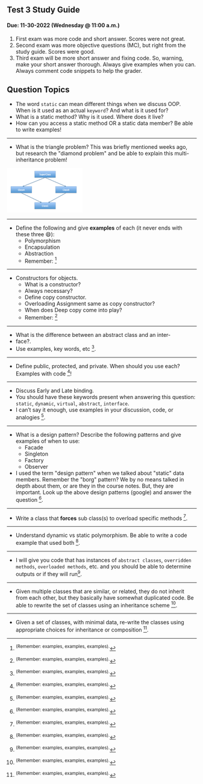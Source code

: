 ## Test 3 Study Guide
#### Due: 11-30-2022 (Wednesday @ 11:00 a.m.)


1. First exam was more code and short answer. Scores were not great.
2. Second exam was more objective questions (MC), but right from the study guide. Scores were good.
3. Third exam will be more short answer and fixing code. So, warning, make your short answer thorough. Always give examples when you can. Always comment code snippets to help the grader.


## Question Topics

* The word `static` can mean different things when we discuss OOP. When is it used as an actual `keyword`? And what is it used for?
* What is a static method? Why is it used. Where does it live?
* How can you access a static method OR a static data member? Be able to write examples!

-----

* What is the triangle problem? This was briefly mentioned weeks ago, but research the "diamond problem" and be able to explain this multi-inheritance problem!
  
<img src="./images/diamond_problem.png" width="200">

-----

* Define the following and give **examples** of each (it never ends with these three :smile:):
    * Polymorphism
    * Encapsulation
    * Abstraction
    * Remember: [^1] 

-----

- Constructors for objects. 
    * What is a constructor?
    * Always necessary?
    * Define copy constructor.
    * Overloading Assignment same as copy constructor?
    * When does Deep copy come into play?
    * Remember: [^1] 

-----

* What is the difference between an abstract class and an inter-
* face?. 
* Use examples, key words, etc [^1]. 

-----

* Define public, protected, and private. When should you use each? Examples with code [^1]!


-----

* Discuss Early and Late binding.
* You should have these keywords present when answering this question: `static`, `dynamic`, `virtual`, `abstract`, `interface`. 
* I can’t say it enough, use examples in your discussion, code, or analogies [^1].

-----

* What is a design pattern? Describe the following patterns and give examples of when to use:
    * Facade
    * Singleton
    * Factory
    * Observer
* I used the term "design pattern" when we talked about "static" data members. Remember the "borg" pattern? We by no means talked in depth about them, or are they in the course notes. But, they are important. Look up the above design patterns (google) and answer the question [^1].


-----

* Write a class that **forces** sub class(s) to overload specific methods [^1].


-----

* Understand dynamic vs static polymorphism. Be able to write a code example that used both [^1].


-----

* I will give you code that has instances of `abstract classes`, `overridden methods`, `overloaded methods`, etc. and you should be able to determine outputs or if they will run[^1].


----- 

* Given multiple classes that are similar, or related, they do not inherit from each other, but they basically have somewhat duplicated code. Be able to rewrite the set of classes using an inheritance scheme [^1]. 


-----

* Given a set of classes, with minimal data, re-write the classes using appropriate choices for inheritance or composition [^1].


[^1]: <sup>(Remember: examples, examples, examples).</sup>
